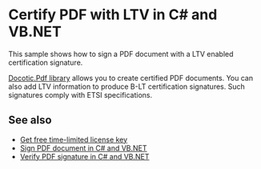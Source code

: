 # Certify PDF with LTV in C# and VB.NET

This sample shows how to sign a PDF document with a LTV enabled certification signature.

[Docotic.Pdf library](https://bitmiracle.com/pdf-library/) allows you to create certified
PDF documents. You can also add LTV information to produce B-LT certification signatures.
Such signatures comply with ETSI specifications.

## See also
* [Get free time-limited license key](https://bitmiracle.com/pdf-library/download)
* [Sign PDF document in C# and VB.NET](https://bitmiracle.com/pdf-library/signatures/sign)
* [Verify PDF signature in C# and VB.NET](https://bitmiracle.com/pdf-library/signatures/verify)